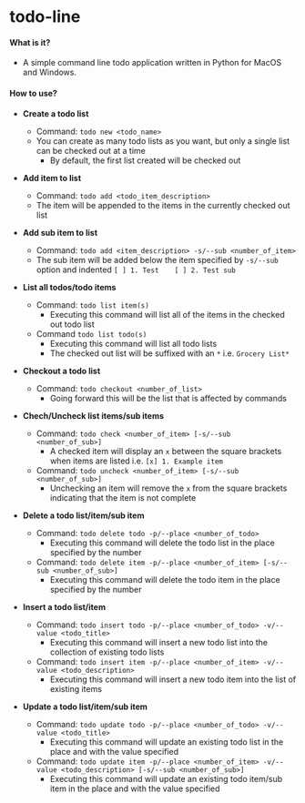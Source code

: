 todo-line
======
#### What is it?
+ A simple command line todo application written in Python for MacOS and Windows.

#### How to use?
+ __Create a todo list__
  - Command: `todo new <todo_name>`
  - You can create as many todo lists as you want, but only a single list can be checked out at a time
    * By default, the first list created will be checked out

+ __Add item to list__
  - Command: `todo add <todo_item_description>`
  - The item will be appended to the items in the currently checked out list

+ __Add sub item to list__
  - Command: `todo add <item_description> -s/--sub <number_of_item>`
  - The sub item will be added below the item specified by `-s/--sub` option and indented
  `[ ] 1. Test`
  &nbsp;&nbsp;&nbsp;&nbsp;&nbsp;&nbsp;`[ ] 2. Test sub`

+ __List all todos/todo items__
  - Command: `todo list item(s)`
    * Executing this command will list all of the items in the checked out todo list
  - Command `todo list todo(s)`
    * Executing this command will list all todo lists
    * The checked out list will be suffixed with an `*` i.e. `Grocery List*`

+ __Checkout a todo list__
  - Command: `todo checkout <number_of_list>`
    * Going forward this will be the list that is affected by commands

+ __Chech/Uncheck list items/sub items__
  - Command: `todo check <number_of_item> [-s/--sub <number_of_sub>]`
    * A checked item will display an `x` between the square brackets when items are listed i.e. `[x] 1. Example item`
  - Command: `todo uncheck <number_of_item> [-s/--sub <number_of_sub>]`
    * Unchecking an item will remove the `x` from the square brackets indicating that the item is not complete

+ __Delete a todo list/item/sub item__
  - Command: `todo delete todo -p/--place <number_of_todo>`
    * Executing this command will delete the todo list in the place specified by the number
  - Command: `todo delete item -p/--place <number_of_item> [-s/--sub <number_of_sub>]`
    * Executing this command will delete the todo item in the place specified by the number

+ __Insert a todo list/item__
  - Command: `todo insert todo -p/--place <number_of_todo> -v/--value <todo_title>`
    * Executing this command will insert a new todo list into the collection of existing todo lists
  - Command: `todo insert item -p/--place <number_of_item> -v/--value <todo_description>`
    * Executing this command will insert a new todo item into the list of existing items

+ __Update a todo list/item/sub item__
  - Command: `todo update todo -p/--place <number_of_todo> -v/--value <todo_title>`
    * Executing this command will update an existing todo list in the place and with the value specified
  - Command: `todo update item -p/--place <number_of_item> -v/--value <todo_description> [-s/--sub <number_of_sub>]`
    * Executing this command will update an existing todo item/sub item in the place and with the value specified
